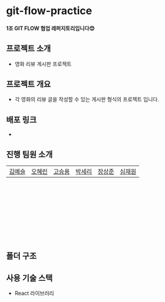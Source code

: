 # git-flow-practice

#### 1조 GIT FLOW 협업 레퍼지토리입니다😊

## 프로젝트 소개

- 영화 리뷰 게시판 프로젝트

## 프로젝트 개요

- 각 영화의 리뷰 글을 작성할 수 있는 게시판 형식의 프로젝트 입니다.

## 배포 링크

-

## 진행 팀원 소개

<table style="margin-left: auto; margin-right: auto; width: 600px; height: 200px;">
  <tr>
    <td><a href="https://github.com/yesoryeseul">김예슬</a></td>
    <td><a href="https://github.com/ooherin">오혜린</a></td>
    <td><a href="https://github.com/seungyonggo">고승용</a></td>
    <td><a href="https://github.com/seripar">박세리</a></td>
    <td><a href="https://github.com/Jang-Sang">장상준</a></td>
    <td><a href="https://github.com/GrayHound0801">심재원</a></td>
  </tr>
</table>

## 폴더 구조

## 사용 기술 스택

- React 라이브러리
